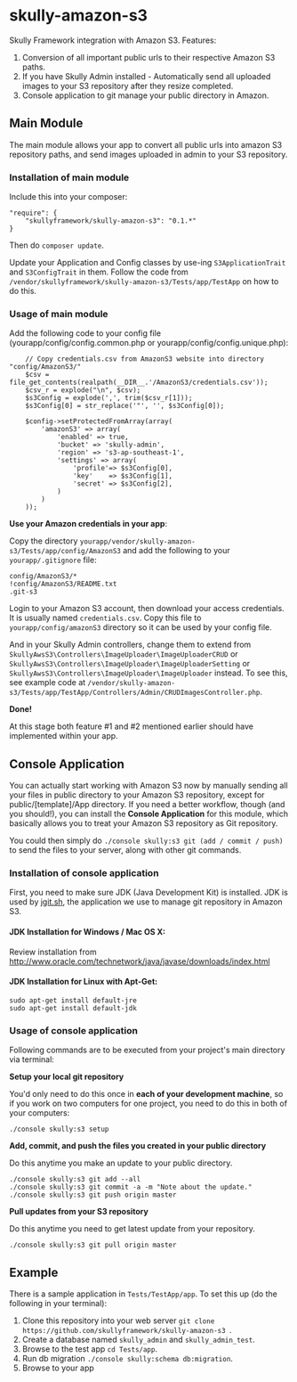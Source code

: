 # skully-amazon-s3
Skully Framework integration with Amazon S3. Features:

1. Conversion of all important public urls to their respective Amazon S3 paths.
2. If you have Skully Admin installed - Automatically send all uploaded images to your S3 repository after they resize completed.
3. Console application to git manage your public directory in Amazon.

## Main Module

The main module allows your app to convert all public urls into amazon S3 repository paths, and send images uploaded in admin to your S3 repository.

### Installation of main module

Include this into your composer:

```
"require": {
    "skullyframework/skully-amazon-s3": "0.1.*"
}
```

Then do `composer update`.

Update your Application and Config classes by use-ing `S3ApplicationTrait` and `S3ConfigTrait` in them. Follow the code from `/vendor/skullyframework/skully-amazon-s3/Tests/app/TestApp` on how to do this.

### Usage of main module

Add the following code to your config file (yourapp/config/config.common.php or yourapp/config/config.unique.php):

```
    // Copy credentials.csv from AmazonS3 website into directory "config/AmazonS3/"
    $csv = file_get_contents(realpath(__DIR__.'/AmazonS3/credentials.csv'));
    $csv_r = explode("\n", $csv);
    $s3Config = explode(',', trim($csv_r[1]));
    $s3Config[0] = str_replace('"', '', $s3Config[0]);

    $config->setProtectedFromArray(array(
        'amazonS3' => array(
            'enabled' => true,
            'bucket' => 'skully-admin',
            'region' => 's3-ap-southeast-1',
            'settings' => array(
                'profile'=> $s3Config[0],
                'key'    => $s3Config[1],
                'secret' => $s3Config[2],
            )
        )
    ));
```

**Use your Amazon credentials in your app**:

Copy the directory `yourapp/vendor/skully-amazon-s3/Tests/app/config/AmazonS3` and add the following to your `yourapp/.gitignore` file:
```
config/AmazonS3/*
!config/AmazonS3/README.txt
.git-s3
```

Login to your Amazon S3 account, then download your access credentials. It is usually named `credentials.csv`. Copy this file to `yourapp/config/amazonS3` directory so it can be used by your config file.

And in your Skully Admin controllers, change them to extend from `SkullyAwsS3\Controllers\ImageUploader\ImageUploaderCRUD` or `SkullyAwsS3\Controllers\ImageUploader\ImageUploaderSetting` or `SkullyAwsS3\Controllers\ImageUploader\ImageUploader` instead. To see this, see example code at `/vendor/skully-amazon-s3/Tests/app/TestApp/Controllers/Admin/CRUDImagesController.php`.

**Done!**

At this stage both feature #1 and #2 mentioned earlier should have implemented within your app.

## Console Application

You can actually start working with Amazon S3 now by manually sending all your files in public directory to your Amazon S3 repository, except for public/[template]/App directory. If you need a better workflow, though (and you should!), you can install the **Console Application** for this module, which basically allows you to treat your Amazon S3 repository as Git repository.

You could then simply do `./console skully:s3 git (add / commit / push)` to send the files to your server, along with other git commands.

### Installation of console application

First, you need to make sure JDK (Java Development Kit) is installed. JDK is used by [jgit.sh](https://github.com/eclipse/jgit), the application we use to manage git repository in Amazon S3.

#### JDK Installation for Windows / Mac OS X:

Review installation from http://www.oracle.com/technetwork/java/javase/downloads/index.html

#### JDK Installation for Linux with Apt-Get:

```
sudo apt-get install default-jre
sudo apt-get install default-jdk
```

### Usage of console application

Following commands are to be executed from your project's main directory via terminal:

**Setup your local git repository**

You'd only need to do this once in **each of your development machine**, so if you work on two computers for one project, you need to do this in both of your computers:

```
./console skully:s3 setup
```

**Add, commit, and push the files you created in your public directory**

Do this anytime you make an update to your public directory.

```
./console skully:s3 git add --all
./console skully:s3 git commit -a -m "Note about the update."
./console skully:s3 git push origin master
```

**Pull updates from your S3 repository**

Do this anytime you need to get latest update from your repository.

```
./console skully:s3 git pull origin master
```

## Example

There is a sample application in `Tests/TestApp/app`. To set this up (do the following in your terminal):
1. Clone this repository into your web server ```git clone https://github.com/skullyframework/skully-amazon-s3 ```.
2. Create a database named `skully_admin` and `skully_admin_test`.
3. Browse to the test app ```cd Tests/app```.
4. Run db migration ```./console skully:schema db:migration```.
5. Browse to your app
